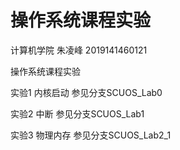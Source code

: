 # 操作系统课程实验
计算机学院 朱凌峰 2019141460121

操作系统课程实验

实验1 内核启动 参见分支SCUOS_Lab0

实验2 中断 参见分支SCUOS_Lab1

实验3 物理内存 参见分支SCUOS_Lab2_1